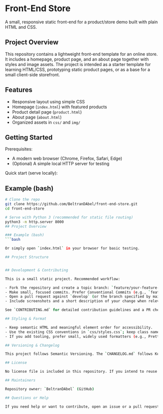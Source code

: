 # Front-End Store

A small, responsive static front-end for a product/store demo built with plain HTML and CSS.

## Project Overview

This repository contains a lightweight front-end template for an online store. It includes a homepage, product page, and an about page together with styles and image assets. The project is intended as a starter template for learning HTML/CSS, prototyping static product pages, or as a base for a small client-side storefront.

## Features

- Responsive layout using simple CSS
- Homepage (`index.html`) with featured products
- Product detail page (`product.html`)
- About page (`about.html`)
- Organized assets in `css/` and `img/`

## Getting Started

Prerequisites:

- A modern web browser (Chrome, Firefox, Safari, Edge)
- (Optional) A simple local HTTP server for testing

Quick start (serve locally):

## Example (bash)

```bash
# Clone the repo
git clone https://github.com/BeltranDAbel/front-end-store.git
cd front-end-store

# Serve with Python 3 (recommended for static file routing)
python3 -m http.server 8000
## Project Overview

### Example (bash)
```bash

Or simply open `index.html` in your browser for basic testing.

## Project Structure


## Development & Contributing

This is a small static project. Recommended workflow:

- Fork the repository and create a topic branch: `feature/your-feature-name` or `fix/issue-number`
- Make small, focused commits. Prefer Conventional Commits (e.g., `feat: add responsive header`).
- Open a pull request against `develop` (or the branch specified by maintainers).
- Include screenshots and a short description of your change when relevant.

See `CONTRIBUTING.md` for detailed contribution guidelines and a PR checklist.

## Styling & Format

- Keep semantic HTML and meaningful element order for accessibility.
- Use the existing CSS conventions in `css/styles.css`; keep class names descriptive.
- If you add tooling, prefer small, widely used formatters (e.g., Prettier for HTML/CSS).

## Versioning & Changelog

This project follows Semantic Versioning. The `CHANGELOG.md` follows Keep a Changelog conventions and documents notable changes per version.

## License

No license file is included in this repository. If you intend to reuse or redistribute this project, please add a `LICENSE` file or consult the repository owner.

## Maintainers

Repository owner: `BeltranDAbel` (GitHub)

## Questions or Help

If you need help or want to contribute, open an issue or a pull request describing your idea.

